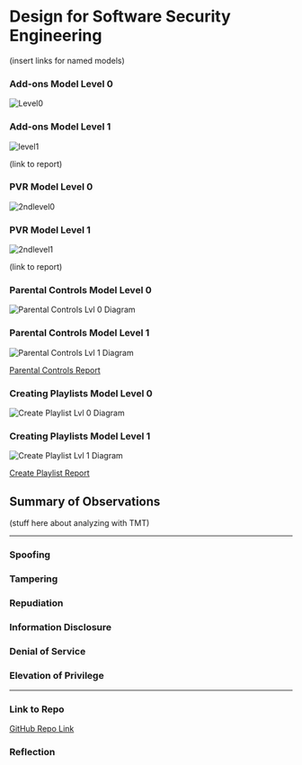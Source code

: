 # Design for Software Security Engineering

(insert links for named models)

### Add-ons Model Level 0

![Level0](https://user-images.githubusercontent.com/22432070/68342660-b9393680-00b0-11ea-9c18-6d5372005d88.PNG)


### Add-ons Model Level 1

![level1](https://user-images.githubusercontent.com/22432070/68342719-d1a95100-00b0-11ea-9aeb-de591975ec56.PNG)

(link to report)

### PVR Model Level 0

![2ndlevel0](https://user-images.githubusercontent.com/22432070/68342750-dff76d00-00b0-11ea-9323-2ccccdb8e34e.PNG)

### PVR Model Level 1

![2ndlevel1](https://user-images.githubusercontent.com/22432070/68342810-01f0ef80-00b1-11ea-89d8-4d5907289617.PNG)

(link to report)
### Parental Controls Model Level 0

![Parental Controls Lvl 0 Diagram](https://i.imgur.com/5defJBx.png)


### Parental Controls Model Level 1

![Parental Controls Lvl 1 Diagram](https://i.imgur.com/vX4S2m4.png)

[Parental Controls Report](https://github.com/mroejr/BAAM/blob/master/ParentalControls-Threat%20Modeling%20Report.pdf)

### Creating Playlists Model Level 0

![Create Playlist Lvl 0 Diagram](https://i.imgur.com/dMpqTbD.png)
 

### Creating Playlists Model Level 1

![Create Playlist Lvl 1 Diagram](https://i.imgur.com/Tqc8ZZ3.png)  

[Create Playlist Report](https://github.com/mroejr/BAAM/blob/master/Threat%20Modeling%20Report%20Create%20Playlist.pdf)

## Summary of Observations

(stuff here about analyzing with TMT)

--------------------------

### Spoofing

### Tampering

### Repudiation

### Information Disclosure

### Denial of Service

### Elevation of Privilege

--------------------------

### Link to Repo

[GitHub Repo Link](https://github.com/mroejr/BAAM/issues?q=is%3Aopen+is%3Aissue+milestone%3A%22Design+for+SSE%22)

### Reflection
